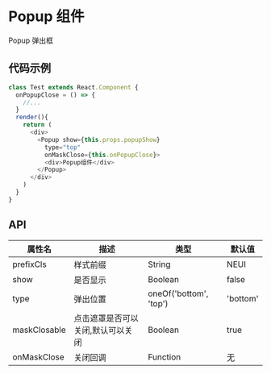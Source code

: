 # Popup 组件

Popup 弹出框

## 代码示例

```js
class Test extends React.Component {
  onPopupClose = () => {
    //...
  }
  render(){
    return (
      <div>
        <Popup show={this.props.popupShow}
          type="top"
          onMaskClose={this.onPopupClose}>
          <div>Popup组件</div>
        </Popup>
      </div>
    )
  }
}
```

## API

属性名 | 描述 | 类型 | 默认值
--- | --- | --- | ---
prefixCls | 样式前缀 | String | NEUI
show | 是否显示 | Boolean | false
type | 弹出位置 | oneOf('bottom', 'top') | 'bottom'
maskClosable | 点击遮罩是否可以关闭,默认可以关闭 | Boolean | true
onMaskClose | 关闭回调 | Function | 无